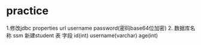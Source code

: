 # practice
1.修改jdbc properties  url  username password(密码base64位加密)
2. 数据库名称 ssm 新建student 表 字段 id(int) username(varchar) age(int)